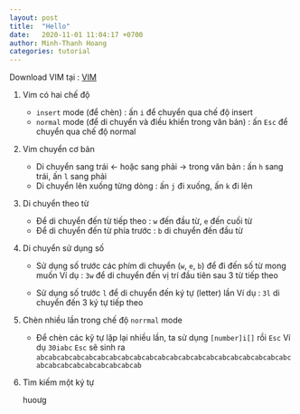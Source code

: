 ```yaml
---
layout: post
title:  "Hello"
date:   2020-11-01 11:04:17 +0700
author: Minh-Thanh Hoang
categories: tutorial
---
```


Download VIM tại : [VIM](https://www.vim.org/download.php)

1. Vim có hai chế độ

    * `insert` mode (để chèn) : ấn `i` để chuyển qua chế độ insert
    * `normal` mode  (để di chuyển và điều khiển trong văn bản) : ấn `Esc` để chuyển qua chế độ normal

2. Vim chuyển cơ bản

   * Di chuyển sang trái <- hoặc sang phải -> trong văn bản : ấn `h` sang trái, ấn `l` sang phải
   * Di chuyển lên xuống từng dòng : ấn `j` đi xuống, ấn `k` đi lên

3. Di chuyển theo từ

   * Để di chuyển đến từ tiếp theo : `w` đến đầu từ, `e` đến cuối từ
   * Để di chuyển đến từ phía trước : `b` di chuyển đến đầu từ

4. Di chuyển sử dụng số

   * Sử dụng số trước các phím di chuyển (`w`, `e`, `b`) để đi đến số từ mong muốn
   Ví dụ : `3w` để di chuyển đến vị trí đầu tiên sau 3 từ tiếp theo

   * Sử dụng số trước `l` để di chuyển đến ký tự (letter) lần
   Ví dụ : `3l` di chuyển đến 3 ký tự tiếp theo

5. Chèn nhiều lần trong chế độ `norrmal` mode

   * Để chèn các kỹ tự lặp lại nhiều lần, ta sử dụng `[number]i[]` rồi `Esc`
   Ví dụ `30iabc` `Esc` sẽ sinh ra `abcabcabcabcabcabcabcabcabcabcabcabcabcabcabcabcabcabcabcabcabcabcabcabcabcabcabcabcabcab`

6. Tìm kiếm một ký tự

   

    huoưg